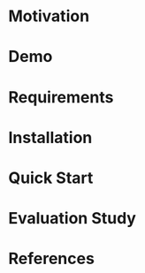 # Motivation


# Demo


# Requirements


# Installation


# Quick Start


# Evaluation Study

# References
